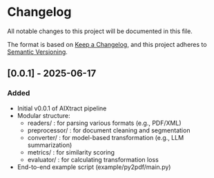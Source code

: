 # Changelog

All notable changes to this project will be documented in this file.

The format is based on [Keep a Changelog](https://keepachangelog.com/en/1.1.0/),
and this project adheres to [Semantic Versioning](https://semver.org/spec/v2.0.0.html).

## [0.0.1] - 2025-06-17

### Added
- Initial v0.0.1 of AIXtract pipeline
- Modular structure:
  - readers/ : for parsing various formats (e.g., PDF/XML)
  - preprocessor/ : for document cleaning and segmentation
  - converter/ : for model-based transformation (e.g., LLM summarization)
  - metrics/ : for similarity scoring
  - evaluator/ : for calculating transformation loss
- End-to-end example script (example/py2pdf/main.py)
